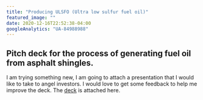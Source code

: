 ```yaml
---
title: "Producing ULSFO (Ultra low sulfur fuel oil)"
featured_image: ""
date: 2020-12-16T22:52:38-04:00
googleAnalytics: "UA-84988988"
---
```


## Pitch deck for the process of generating fuel oil from asphalt shingles.

I am trying something new, I am going to attach a presentation that I would like to take to angel investors. I would love to get some feedback to help me improve the deck. The [deck](/pdf/AsphaltShingles.pdf) is attached here.

